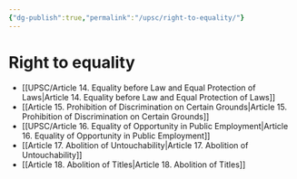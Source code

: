 ```yaml
---
{"dg-publish":true,"permalink":"/upsc/right-to-equality/"}
---
```


# Right to equality

- [[UPSC/Article 14. Equality before Law and Equal Protection of Laws\|Article 14. Equality before Law and Equal Protection of Laws]]
- [[Article 15. Prohibition of Discrimination on Certain Grounds\|Article 15. Prohibition of Discrimination on Certain Grounds]]
- [[UPSC/Article 16. Equality of Opportunity in Public Employment\|Article 16. Equality of Opportunity in Public Employment]]
- [[Article 17. Abolition of Untouchability\|Article 17. Abolition of Untouchability]]
- [[Article 18. Abolition of Titles\|Article 18. Abolition of Titles]]

